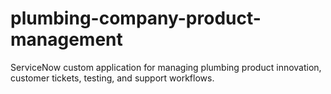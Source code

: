 # plumbing-company-product-management
ServiceNow custom application for managing plumbing product innovation, customer tickets, testing, and support workflows.
